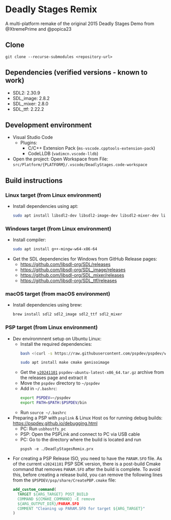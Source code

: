 # Deadly Stages Remix

A multi-platform remake of the original 2015 Deadly Stages Demo from @XtremePrime and @popica23

## Clone
```
git clone --recurse-submodules <repository-url>
```

## Dependencies (verified versions - known to work)
- SDL2: 2.30.9
- SDL_image: 2.8.2
- SDL_mixer: 2.8.0
- SDL_ttf: 2.22.2

## Development environment
- Visual Studio Code
    - Plugins:
        - C/C++ Extension Pack (`ms-vscode.cpptools-extension-pack`)
        - CodeLLDB (`vadimcn.vscode-lldb`)
- Open the project: Open Workspace from File: `src/Platform/{PLATFORM}/.vscode/DeadlyStages.code-workspace`

## Build instructions

### Linux target (from Linux environment)
- Install dependencies using apt:
    ```bash
    sudo apt install libsdl2-dev libsdl2-image-dev libsdl2-mixer-dev libsdl2-ttf-dev
    ```

### Windows target (from Linux environment)
- Install compiler:
    ```bash
    sudo apt install g++-mingw-w64-x86-64
    ```
- Get the SDL dependencies for Windows from GitHub Release pages: 
    - https://github.com/libsdl-org/SDL/releases
    - https://github.com/libsdl-org/SDL_image/releases
    - https://github.com/libsdl-org/SDL_mixer/releases
    - https://github.com/libsdl-org/SDL_ttf/releases

### macOS target (from macOS environment)
- Install dependencies using brew:
    ```bash
    brew install sdl2 sdl2_image sdl2_ttf sdl2_mixer
    ```

### PSP target (from Linux environment)
- Dev environmnent setup on Ubuntu Linux:
    - Install the required dependencies:
        ```bash
        bash <(curl -s https://raw.githubusercontent.com/pspdev/pspdev/v20241101/prepare.sh)
        ```
        ```bash
        sudo apt install make cmake genisoimage
        ```
    - Get the [`v20241101`](https://github.com/pspdev/pspdev/releases/tag/v20241101) `pspdev-ubuntu-latest-x86_64.tar.gz` archive from the releases page and extract it
    - Move the `pspdev` directory to `~/pspdev`
    - Add in `~/.bashrc`:
        ```bash
        export PSPDEV=~/pspdev
        export PATH=$PATH:$PSPDEV/bin
        ```
    - Run `source ~/.bashrc`
- Preparing a PSP with `psplink` & Linux Host os for running debug builds: https://pspdev.github.io/debugging.html
    - PC: Run `usbhostfs_pc`
    - PSP: Open the PSPLink and connect to PC via USB cable
    - PC: Go to the directory where the build is located and run
        ```
        pspsh -e ./DeadlyStagesRemix.prx
        ```
- For creating a PSP Release ISO, you need to have the `PARAM.SFO` file. As of the current `v20241101` PSP SDK version, there is a post-build Cmake command that removes `PARAM.SFO` after the build is complete. To avoid this, before creating a release build, you can remove the following lines from the `$PSPDEV/psp/share/CreatePBP.cmake` file:
    ```cmake
    add_custom_command(
      TARGET ${ARG_TARGET} POST_BUILD
      COMMAND ${CMAKE_COMMAND} -E remove
      ${ARG_OUTPUT_DIR}/PARAM.SFO
      COMMENT "Cleaning up PARAM.SFO for target ${ARG_TARGET}"
    )
    ```
